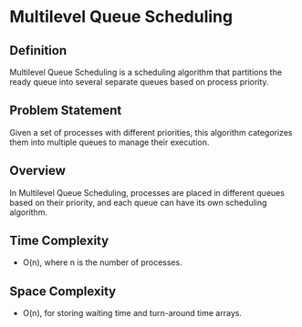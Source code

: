 # Multilevel Queue Scheduling

## Definition
Multilevel Queue Scheduling is a scheduling algorithm that partitions the ready queue into several separate queues based on process priority.

## Problem Statement
Given a set of processes with different priorities, this algorithm categorizes them into multiple queues to manage their execution.

## Overview
In Multilevel Queue Scheduling, processes are placed in different queues based on their priority, and each queue can have its own scheduling algorithm.

## Time Complexity
- O(n), where n is the number of processes.

## Space Complexity
- O(n), for storing waiting time and turn-around time arrays.
